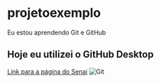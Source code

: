 # projetoexemplo
 Eu estou aprendendo Git e GitHub

 ## Hoje eu utilizei o GitHub Desktop
[Link para a página do Senai](https://www.sp.senai.br/)
![Git](https://git-scm.com/images/logo@2x.png)